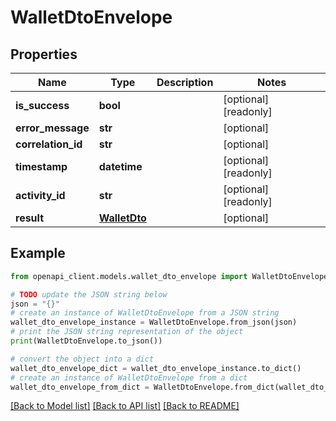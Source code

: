 # WalletDtoEnvelope


## Properties

Name | Type | Description | Notes
------------ | ------------- | ------------- | -------------
**is_success** | **bool** |  | [optional] [readonly] 
**error_message** | **str** |  | [optional] 
**correlation_id** | **str** |  | [optional] 
**timestamp** | **datetime** |  | [optional] [readonly] 
**activity_id** | **str** |  | [optional] [readonly] 
**result** | [**WalletDto**](WalletDto.md) |  | [optional] 

## Example

```python
from openapi_client.models.wallet_dto_envelope import WalletDtoEnvelope

# TODO update the JSON string below
json = "{}"
# create an instance of WalletDtoEnvelope from a JSON string
wallet_dto_envelope_instance = WalletDtoEnvelope.from_json(json)
# print the JSON string representation of the object
print(WalletDtoEnvelope.to_json())

# convert the object into a dict
wallet_dto_envelope_dict = wallet_dto_envelope_instance.to_dict()
# create an instance of WalletDtoEnvelope from a dict
wallet_dto_envelope_from_dict = WalletDtoEnvelope.from_dict(wallet_dto_envelope_dict)
```
[[Back to Model list]](../README.md#documentation-for-models) [[Back to API list]](../README.md#documentation-for-api-endpoints) [[Back to README]](../README.md)


